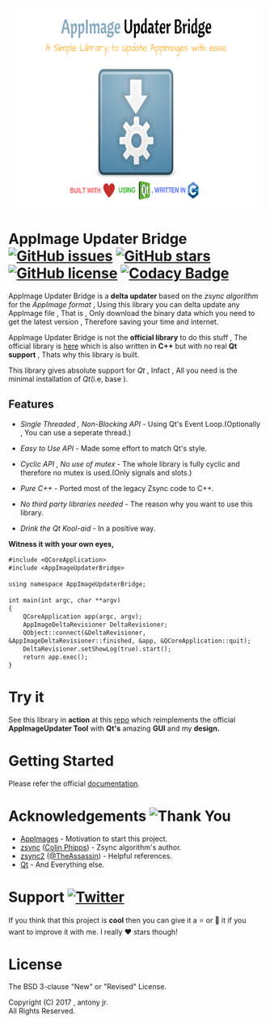 <p align="center">
  <img src=".img/poster.png" height="400px" width=auto alt="AppImageUpdaterBridge Poster">  <br>
</p>


# AppImage Updater Bridge [![GitHub issues](https://img.shields.io/github/issues/antony-jr/AppImageUpdaterBridge.svg?style=flat-square)](https://github.com/antony-jr/AppImageUpdaterBridge/issues) [![GitHub stars](https://img.shields.io/github/stars/antony-jr/AppImageUpdaterBridge.svg?style=flat-square)](https://github.com/antony-jr/AppImageUpdaterBridge/stargazers) [![GitHub license](https://img.shields.io/github/license/antony-jr/AppImageUpdaterBridge.svg?style=flat-square)](https://github.com/antony-jr/AppImageUpdaterBridge/blob/master/LICENSE) [![Codacy Badge](https://api.codacy.com/project/badge/Grade/8ec8eac35a304883829b785d298b6fa6)](https://www.codacy.com/app/antony-jr/AppImageUpdaterBridge?utm_source=github.com&amp;utm_medium=referral&amp;utm_content=antony-jr/AppImageUpdaterBridge&amp;utm_campaign=Badge_Grade)


AppImage Updater Bridge is a **delta updater** based on the *zsync algorithm* for the *AppImage format* , Using this library you can 
delta update any AppImage file , That is , Only download the binary data which you need to get the latest version , 
Therefore saving your time and internet.

AppImage Updater Bridge is not the **official library** to do this stuff , The official library is [here](https://github.com/AppImage/AppImageUpdate) which is also written in **C++** but with no real **Qt support** , Thats why this library is built.

This library gives absolute support for *Qt* , Infact , All you need is the minimal installation of *Qt*(i.e, base ).


## Features

* *Single Threaded , Non-Blocking API* - Using Qt's Event Loop.(Optionally , You can use a seperate thread.)

* *Easy to Use API* - Made some effort to match Qt's style.

* *Cyclic API , No use of mutex* - The whole library is fully cyclic and therefore no mutex is used.(Only signals and slots.)

* *Pure C++* - Ported most of the legacy Zsync code to C++.

* *No third party libraries needed* - The reason why you want to use this library.

* *Drink the Qt Kool-aid* - In a positive way.


**Witness it with your own eyes,**

```
#include <QCoreApplication>
#include <AppImageUpdaterBridge>

using namespace AppImageUpdaterBridge;

int main(int argc, char **argv)
{
    QCoreApplication app(argc, argv);
    AppImageDeltaRevisioner DeltaRevisioner;
    QObject::connect(&DeltaRevisioner, &AppImageDeltaRevisioner::finished, &app, &QCoreApplication::quit);
    DeltaRevisioner.setShowLog(true).start();
    return app.exec();
}
```


# Try it

See this library in **action** at this [repo](https://github.com/antony-jr/AppImageUpdater) which reimplements the official **AppImageUpdater Tool** with **Qt's** amazing **GUI** and my **design.**


# Getting Started

Please refer the official [documentation](https://antony-jr.github.io/AppImageUpdaterBridge).

# Acknowledgements ![Thank You](https://img.shields.io/badge/Always-Say%20Thank%20You!-blue.svg?style=flat-square)

* [AppImages](https://github.com/AppImage) - Motivation to start this project.
* [zsync](https://github.com/cph6/zsync) ([Colin Phipps](https://github.com/cph6)) - Zsync algorithm's author.
* [zsync2](https://github.com/AppImage/zsync2) ([@TheAssassin](https://github.com/TheAssassin)) - Helpful references.
* [Qt](https://github.com/qt) - And Everything else.


# Support [![Twitter](https://img.shields.io/twitter/url/https/github.com/antony-jr/AppImageUpdaterBridge.svg?style=social)](https://twitter.com/intent/tweet?text=Checkout%20%23AppImage%20Updater%20Bridge%20at%20https%3A%2F%2Fgithub.com%2Fantony-jr%2FAppImageUpdaterBridge)

If you think that this project is **cool** then you can give it a :star: or :fork_and_knife: it if you want to improve it with me. I really :heart: stars though!   

# License

The BSD 3-clause "New" or "Revised" License.

Copyright (C) 2017 , antony jr.   
All Rights Reserved.
